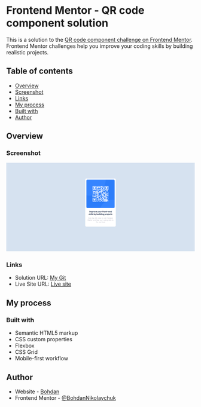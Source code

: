# Frontend Mentor - QR code component solution

This is a solution to the [QR code component challenge on Frontend Mentor](https://www.frontendmentor.io/challenges/qr-code-component-iux_sIO_H). Frontend Mentor challenges help you improve your coding skills by building realistic projects. 

## Table of contents

- [Overview](#overview)
- [Screenshot](#screenshot)
- [Links](#links)
- [My process](#my-process)
- [Built with](#built-with)
- [Author](#author)


## Overview

### Screenshot

![](screenshot.png)


### Links

- Solution URL: [My Git](https://github.com/BohdanNikolaychuk/qrCodeComponent)
- Live Site URL: [Live site](https://bohdannikolaychuk.github.io/qrCodeComponent/)

## My process

### Built with

- Semantic HTML5 markup
- CSS custom properties
- Flexbox
- CSS Grid
- Mobile-first workflow



## Author

- Website - [Bohdan](https://www.linkedin.com/in/bohdan-nikolaychuk-97a705224/)
- Frontend Mentor - [@BohdanNikolaychuk](https://www.frontendmentor.io/profile/BohdanNikolaychuk)



